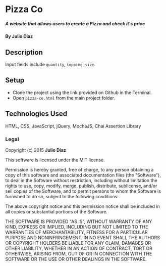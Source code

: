 # Pizza Co

##### A website that allows users to create a Pizza  and check it's price
#### By Julio Diaz

## Description

Input fields include ```quantity```, ```topping```, ```size```.

## Setup

* Clone the project using the link provided on Github in the Terminal.
* Open ```pizza-co.html``` from the main project folder.

## Technologies Used

HTML, CSS, JavaScript, jQuery, MochaJS, Chai Assertion Library

### Legal

Copyright (c) 2015 **Julio Diaz**

This software is licensed under the MIT license.

Permission is hereby granted, free of charge, to any person obtaining a copy
of this software and associated documentation files (the "Software"), to deal
in the Software without restriction, including without limitation the rights
to use, copy, modify, merge, publish, distribute, sublicense, and/or sell
copies of the Software, and to permit persons to whom the Software is
furnished to do so, subject to the following conditions:

The above copyright notice and this permission notice shall be included in
all copies or substantial portions of the Software.

THE SOFTWARE IS PROVIDED "AS IS", WITHOUT WARRANTY OF ANY KIND, EXPRESS OR
IMPLIED, INCLUDING BUT NOT LIMITED TO THE WARRANTIES OF MERCHANTABILITY,
FITNESS FOR A PARTICULAR PURPOSE AND NONINFRINGEMENT. IN NO EVENT SHALL THE
AUTHORS OR COPYRIGHT HOLDERS BE LIABLE FOR ANY CLAIM, DAMAGES OR OTHER
LIABILITY, WHETHER IN AN ACTION OF CONTRACT, TORT OR OTHERWISE, ARISING FROM,
OUT OF OR IN CONNECTION WITH THE SOFTWARE OR THE USE OR OTHER DEALINGS IN
THE SOFTWARE.
